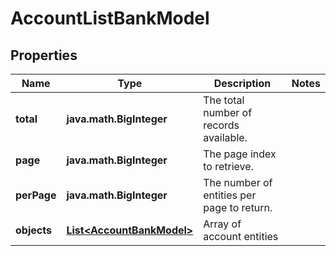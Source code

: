 

# AccountListBankModel


## Properties

Name | Type | Description | Notes
------------ | ------------- | ------------- | -------------
**total** | **java.math.BigInteger** | The total number of records available. | 
**page** | **java.math.BigInteger** | The page index to retrieve. | 
**perPage** | **java.math.BigInteger** | The number of entities per page to return. | 
**objects** | [**List&lt;AccountBankModel&gt;**](AccountBankModel.md) | Array of account entities | 




